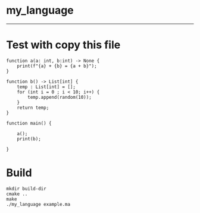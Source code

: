 # my_language

---

# Test with copy this file
```
function a(a: int, b:int) -> None {
    print(f"{a} + {b} = {a + b}");
}

function b() -> List[int] {
    temp : List[int] = [];
    for (int i = 0 ; i < 10; i++) {
        temp.append(random(10));
    }
    return temp;
}

function main() {

    a();
    print(b);

}
```

# Build 
```
mkdir build-dir
cmake ..
make 
./my_language example.ma
```